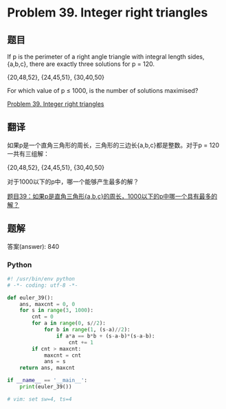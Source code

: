 Problem 39. Integer right triangles
==================================

## 题目

If p is the perimeter of a right angle triangle with integral length sides, {a,b,c}, there are exactly three solutions for p = 120.

{20,48,52}, {24,45,51}, {30,40,50}

For which value of p ≤ 1000, is the number of solutions maximised?

[Problem 39. Integer right triangles](https://projecteuler.net/problem=39 "Problem 39")

## 翻译

如果p是一个直角三角形的周长，三角形的三边长{a,b,c}都是整数。对于p = 120一共有三组解：

{20,48,52}, {24,45,51}, {30,40,50}

对于1000以下的p中，哪一个能够产生最多的解？

[题目39：如果p是直角三角形{a,b,c}的周长，1000以下的p中哪一个具有最多的解？](http://pe.spiritzhang.com/index.php/2011-05-11-09-44-54/40-39pabc1000p "题目39")

## 题解

答案(answer): 840

### Python

~~~python
#! /usr/bin/env python
# -*- coding: utf-8 -*-

def euler_39():
    ans, maxcnt = 0, 0
    for s in range(3, 1000):
        cnt = 0
        for a in range(0, s//2):
            for b in range(1, (s-a)//2):
                if a*a == b*b + (s-a-b)*(s-a-b):
                    cnt += 1
        if cnt > maxcnt:
            maxcnt = cnt
            ans = s
    return ans, maxcnt

if __name__ == '__main__':
    print(euler_39())

# vim: set sw=4, ts=4
~~~
